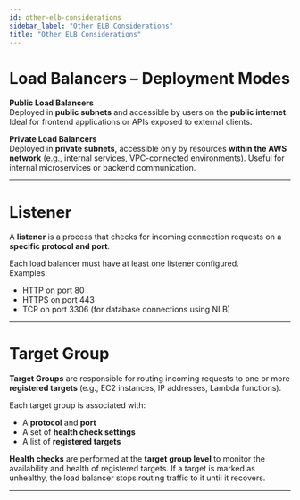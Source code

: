 ```yaml
---
id: other-elb-considerations
sidebar_label: "Other ELB Considerations"
title: "Other ELB Considerations"
---
```


# Load Balancers – Deployment Modes

**Public Load Balancers**  
Deployed in **public subnets** and accessible by users on the **public internet**. Ideal for frontend applications or APIs exposed to external clients.

**Private Load Balancers**  
Deployed in **private subnets**, accessible only by resources **within the AWS network** (e.g., internal services, VPC-connected environments). Useful for internal microservices or backend communication.

---

# Listener

A **listener** is a process that checks for incoming connection requests on a **specific protocol and port**.

Each load balancer must have at least one listener configured.  
Examples:
- HTTP on port 80
- HTTPS on port 443
- TCP on port 3306 (for database connections using NLB)

---

# Target Group

**Target Groups** are responsible for routing incoming requests to one or more **registered targets** (e.g., EC2 instances, IP addresses, Lambda functions).

Each target group is associated with:
- A **protocol** and **port**
- A set of **health check settings**
- A list of **registered targets**

**Health checks** are performed at the **target group level** to monitor the availability and health of registered targets. If a target is marked as unhealthy, the load balancer stops routing traffic to it until it recovers.

---